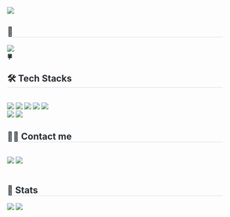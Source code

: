 <div align= "left">
    <img src="https://capsule-render.vercel.app/api?type=waving&color=0:e3e1fe,100:578fff&height=240&text=JIYEON%20HAN&animation=twinkling&fontColor=fafcff&fontSize=40" />
    <div style="text-align: left;"> 
    <h2 style="border-bottom: 1px solid #d8dee4; color: #282d33;"> 🌳 </h2>  
    <div style="text-align: left;"><a href="https://hits.seeyoufarm.com"><img src="https://hits.seeyoufarm.com/api/count/incr/badge.svg?url=https%3A%2F%2Fgithub.com%2Fj-hann&count_bg=%23BAC9FF&title_bg=%23D3DDFF&icon=&icon_color=%23E7E7E7&title=Hits&edge_flat=false"/></a> 
    </div>
    <div style="font-weight: 700; font-size: 15px; text-align: left; color: #282d33;"> 🍀 </div>   
    </div>
    <div style="text-align: left;">
    <h2 style="border-bottom: 1px solid #d8dee4; color: #282d33;"> 🛠️ Tech Stacks </h2> <br> 
    <div style="text-align: left; text-align: left;"> 
          <img src="https://img.shields.io/badge/Git-F05032?style=for-the-badge&logo=Git&logoColor=white">
          <img src="https://img.shields.io/badge/Github-181717?style=for-the-badge&logo=Github&logoColor=white">
          <img src="https://img.shields.io/badge/Java-007396?style=for-the-badge&logo=Java&logoColor=white">
          <img src="https://img.shields.io/badge/Oracle-F80000?style=for-the-badge&logo=Oracle&logoColor=white">
          <img src="https://img.shields.io/badge/MySQL-4479A1?style=for-the-badge&logo=MySQL&logoColor=white">
          <br/><img src="https://img.shields.io/badge/Spring Boot-6DB33F?style=for-the-badge&logo=Spring Boot&logoColor=white">
          <img src="https://img.shields.io/badge/Spring-6DB33F?style=for-the-badge&logo=Spring&logoColor=white">
    </div>
    </div>
    <div style="text-align: left;">
    <h2 style="border-bottom: 1px solid #d8dee4; color: #282d33;"> 🧑‍💻 Contact me </h2> <br> 
    <div style="text-align: left;"> 
         <a href=temp><img src="https://img.shields.io/badge/Tistory-000000?style=for-the-badge&logo=Tistory&logoColor=white&link=temp"></a>
         <a href=mailto:temp><img src="https://img.shields.io/badge/Gmail-EA4335?style=for-the-badge&logo=Gmail&logoColor=white&link=mailto:temp"></a>
    </div> <br> 
    </div>
    <div style="text-align: left;"> 
    <h2 style="border-bottom: 1px solid #d8dee4; color: #282d33;"> 🏅 Stats </h2> 
            <div style="text-align: left;"> 
            <img src="https://github-readme-stats.vercel.app/api?username=j-hann&bg_color=60,eee0ff,9db9fb&title_color=ffffff&text_color=ffffff"/> 
            <img src="https://github-readme-stats.vercel.app/api/top-langs/?username=j-hann&layout=compact&bg_color=60,eee0ff,9db9fb&title_color=ffffff&text_color=ffffff"/>
            </div>
    </div>
</div>
